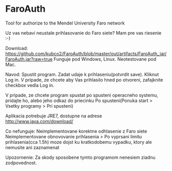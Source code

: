 FaroAuth
========

Tool for authorize to the Mendel University Faro network

Uz vas nebavi neustale prihlasovanie do Faro siete? Mam pre vas riesenie :-)

Download: https://github.com/kubco2/FaroAuth/blob/master/out/artifacts/FaroAuth_jar/FaroAuth.jar?raw=true
Funguje pod Windows, Linux.
Neotestovane pod Mac.

Navod:
Spustit program.
Zadat udaje k prihlaseniu(potvrdit save).
Kliknut Log in.
V pripade, ze chcete aby Vas prihlasilo hned po otvoreni, zafajknite checkbox vedla Log in.

V pripade, ze chcete program spustat po spusteni operacneho systemu, pridajte ho, alebo jeho odkaz do priecinku Po spusteni(Ponuka start > Vsetky programy > Pri spusteni)

Aplikacia potrebuje JRE7, dostupne na adrese http://www.java.com/download/

Co nefunguje: 
Neimplementovane korektne odhlasenie z Faro siete
Neimplementovane obnovovanie prihlasenia > Po vyprsani limitu prihlasenia(cca 1.5h) moze dojst ku kratkodobemu vypadku, ktory ale nemusite ani zaznamenat

Upozornenie:
Za skody sposobene tymto programom nenesiem ziadnu zodpovednost.
